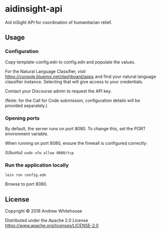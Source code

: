# aidinsight-api

Aid inSight API for coordination of humanitarian relief.

## Usage

### Configuration

Copy template-config.edn to config.edn and populate the values.

For the Natural Language Classifier, visit https://console.bluemix.net/dashboard/apps and find your 
natural language classifier instance. Selecting that will give access to your credentials.

Contact your Discourse admin to request the API key.

(Note: for the Call for Code submission, configuration details will be provided separately.)

### Opening ports

By default, the server runs on port 8080. To change this, set the PORT environment variable.

When running on port 8080, ensure the firewall is configured correctly:

(Ubuntu)
```sudo ufw allow 8080/tcp```

### Run the application locally

```lein run config.edn```

Browse to port 8080.

## License

Copyright © 2018 Andrew Whitehouse

Distributed under the Apache 2.0 License https://www.apache.org/licenses/LICENSE-2.0
